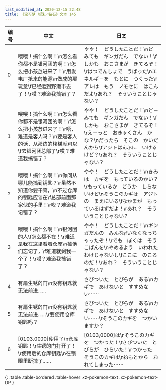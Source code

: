 ```yaml
---
last_modified_at: 2020-12-15 22:48
title: 《宝可梦 珍珠／钻石》文本 145
---
```

| 编号 | 中文 | 日文 |
| ---- | ---- | ---- |
| 0 | 喂喂！搞什么啊！\n怎么看你都不是银河团的啊！\f怎么把小孩放进来了！\r用发电厂抢来的能源\n做成的那玩意\f已经运到野濑市去了！\r哎？难道我搞错了？ | やや！　どうしたことだ！\nど－みても　ギンガだん　でない！\fしかも　おこさまが　きてるぞ！\rはつでんしょで　うばった\nエネルギ－を　もとに　つくった\fアレは　もう　ノモセに　はこんだよ\rあれ？　そういうことじゃない？ |
| 1 | 喂喂！搞什么啊！\n怎么看你都不是银河团的啊！\f怎么把小孩放进来了！\r唔，难道是客人吗？\n要是客人的话，从那边的楼梯就可以\f去银河团总部了\r哎？难道我搞错了？ | やや！　どうしたことだ！\nど－みても　ギンガだん　でない！\fしかも　おこさまが　きてるぞ！\rえ－っと　おきゃくさん　かな？\nだったら　そこの　かいだんから\fアジトほんぶに　いけるけど？\rあれ？　そういうことじゃない？ |
| 2 | 喂喂！搞什么啊！\n你问从哪儿能搞到钥匙？\r虽然不知道你要干嘛，\n不过仓库的钥匙应该在\f总部前面那家伙的手里！\r哎？难道我记错了？ | やや！　どうしたことだ！\nきみは　カギを　もっているのかい？\rもっているか　どうか　しらないけど\nそうこのカギは　アジトの　まえにいる\fなかまが　もっているはずだよ！\rあれ？　そういうことじゃない？ |
| 3 | 喂喂！搞什么啊！\n银河团的人\f怎么都不在！\r难道是我在这里看着仓库\n被他们忘记了，\f难道就剩我一个了！\r哎？难道我搞错了？ | やや！　どうしたことだ！\nギンガだんの　みんな\fいなくなっちゃったぞ！\rでも　ぼくは　そうこばんを\nやめるよう　いわれたわけじゃないし\fここに　のこるのだ！\rあれ？　そういうことじゃない？ |
| 4 | 有扇生锈的门\n没有钥匙就无法前进…… | さびついた　とびらが　ある\nカギで　あけないと　すすめない⋯⋯ |
| 5 | 有扇生锈的门\n没有钥匙就无法前进……\r要使用仓库钥匙吗？ | さびついた　とびらが　ある\nカギで　あけないと　すすめない⋯⋯\rそうこのカギを　つかいますか？ |
| 6 | [0103,0000]使用了\n仓库钥匙！\r生锈的门打开了！\r使用后的仓库钥匙\n在锁眼里断掉了…… | [0103,0000]は\nそうこのカギを　つかった！\rさびついた　とびらが　ひらいた！\rつかった　そうこのカギは\nねもとから　おれてしまった⋯⋯ |
{: .table .table-bordered .table-hover .xz-pokemon-text .xz-pokemon-text-DP }
